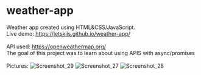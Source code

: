 # weather-app
Weather app created using HTML&amp;CSS/JavaScript. <br>
Live demo: https://jetskiis.github.io/weather-app/
<br><br>
API used: https://openweathermap.org/<br>
The goal of this project was to learn about using APIS with async/promises
<br>
<br>
Pictures:
![Screenshot_29](https://user-images.githubusercontent.com/31109249/211215779-c6e735e8-d00f-476f-9429-f3fae067449a.png)
![Screenshot_27](https://user-images.githubusercontent.com/31109249/211215782-0daf38e9-21f5-472f-a8d5-6d4bb6a436db.png)
![Screenshot_28](https://user-images.githubusercontent.com/31109249/211215783-22146254-6fd0-463a-846c-c5c2800017b1.png)
